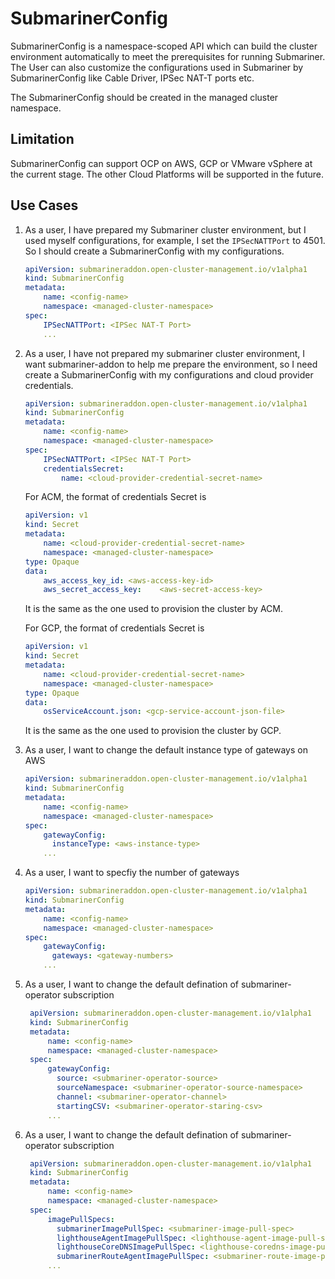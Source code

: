 # SubmarinerConfig

SubmarinerConfig is a namespace-scoped API which can build the cluster environment automatically to meet the prerequisites for running Submariner. The User can also customize the configurations used in Submariner by SubmarinerConfig like Cable Driver, IPSec NAT-T ports etc.

The SubmarinerConfig should be created in the managed cluster namespace.

## Limitation

SubmarinerConfig can support OCP on AWS, GCP or VMware vSphere at the current stage. The other Cloud Platforms will be supported in the future.

## Use Cases

1. As a user, I have prepared my Submariner cluster environment, but I used myself configurations, for example, I set the `IPSecNATTPort` to 4501. So I should create a SubmarinerConfig with my configurations.

    ```yaml
    apiVersion: submarineraddon.open-cluster-management.io/v1alpha1
    kind: SubmarinerConfig
    metadata:
        name: <config-name>
        namespace: <managed-cluster-namespace>
    spec:
        IPSecNATTPort: <IPSec NAT-T Port>
        ...
    ```

2. As a user, I have not prepared my submariner cluster environment, I want submariner-addon to help me prepare the environment, so I need create a SubmarinerConfig with my configurations and cloud provider credentials.

    ```yaml
    apiVersion: submarineraddon.open-cluster-management.io/v1alpha1
    kind: SubmarinerConfig
    metadata:
        name: <config-name>
        namespace: <managed-cluster-namespace>
    spec:
        IPSecNATTPort: <IPSec NAT-T Port>
        credentialsSecret:
            name: <cloud-provider-credential-secret-name>
    ```

    For ACM, the format of credentials Secret is

    ```yaml 
    apiVersion: v1
    kind: Secret
    metadata:
        name: <cloud-provider-credential-secret-name>
        namespace: <managed-cluster-namespace>
    type: Opaque
    data:
        aws_access_key_id: <aws-access-key-id>
        aws_secret_access_key:    <aws-secret-access-key>
    ```

    It is the same as the one used to provision the cluster by ACM.

    For GCP, the format of credentials Secret is

    ```yaml
    apiVersion: v1
    kind: Secret
    metadata:
        name: <cloud-provider-credential-secret-name>
        namespace: <managed-cluster-namespace>
    type: Opaque
    data:
        osServiceAccount.json: <gcp-service-account-json-file>
    ```

    It is the same as the one used to provision the cluster by GCP.

3. As a user, I want to change the default instance type of gateways on AWS

    ```yaml
    apiVersion: submarineraddon.open-cluster-management.io/v1alpha1
    kind: SubmarinerConfig
    metadata:
        name: <config-name>
        namespace: <managed-cluster-namespace>
    spec:
        gatewayConfig:
          instanceType: <aws-instance-type>
        ...
    ```

4. As a user, I want to specfiy the number of gateways

    ```yaml
    apiVersion: submarineraddon.open-cluster-management.io/v1alpha1
    kind: SubmarinerConfig
    metadata:
        name: <config-name>
        namespace: <managed-cluster-namespace>
    spec:
        gatewayConfig:
          gateways: <gateway-numbers>
        ...
    ```

5. As a user, I want to change the default defination of submariner-operator subscription

   ```yaml
    apiVersion: submarineraddon.open-cluster-management.io/v1alpha1
    kind: SubmarinerConfig
    metadata:
        name: <config-name>
        namespace: <managed-cluster-namespace>
    spec:
        gatewayConfig:
          source: <submariner-operator-source>
          sourceNamespace: <submariner-operator-source-namespace>
          channel: <submariner-operator-channel>
          startingCSV: <submariner-operator-staring-csv>
        ...
    ```

6. As a user, I want to change the default defination of submariner-operator subscription

   ```yaml
    apiVersion: submarineraddon.open-cluster-management.io/v1alpha1
    kind: SubmarinerConfig
    metadata:
        name: <config-name>
        namespace: <managed-cluster-namespace>
    spec:
        imagePullSpecs:
          submarinerImagePullSpec: <submariner-image-pull-spec>
          lighthouseAgentImagePullSpec: <lighthouse-agent-image-pull-spec>
          lighthouseCoreDNSImagePullSpec: <lighthouse-coredns-image-pull-spec>
          submarinerRouteAgentImagePullSpec: <submariner-route-image-pull-spec>
        ...
    ```
